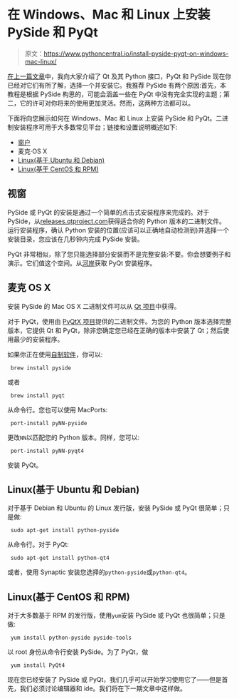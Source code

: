 # 在 Windows、Mac 和 Linux 上安装 PySide 和 PyQt

> 原文：<https://www.pythoncentral.io/install-pyside-pyqt-on-windows-mac-linux/>

[在上一篇文章](https://www.pythoncentral.io/intro-to-pysidepyqt-basic-widgets-and-hello-world/ "Introduction to PyQt and PySide")中，我向大家介绍了 Qt 及其 Python 接口，PyQt 和 PySide 现在你已经对它们有所了解，选择一个并安装它。我推荐 PySide 有两个原因:首先，本教程是根据 PySide 构思的，可能会涵盖一些在 PyQt 中没有完全实现的主题；第二，它的许可对你将来的使用更加灵活。然而，这两种方法都可以。

下面将向您展示如何在 Windows、Mac 和 Linux 上安装 PySide 和 PyQt。二进制安装程序可用于大多数常见平台；链接和设置说明概述如下:

*   [窗户](#windows)
*   麦克·OS X
*   [Linux(基于 Ubuntu 和 Debian)](#debian)
*   [Linux(基于 CentOS 和 RPM)](#rpm)

## **视窗**

PySide 或 PyQt 的安装是通过一个简单的点击式安装程序来完成的。对于 PySide，从[releases.qtproject.com](https://wiki.qt.io/PySide_Binaries_Windows "PySide Windows binaries")获得适合你的 Python 版本的二进制文件。运行安装程序，确认 Python 安装的位置(应该可以正确地自动检测到)并选择一个安装目录，您应该在几秒钟内完成 PySide 安装。

PyQt 非常相似，除了您只能选择部分安装而不是完整安装:不要。你会想要例子和演示。它们值这个空间。从[河岸](https://riverbankcomputing.com/software/pyqt/download "PyQt Windows binaries")获取 PyQt 安装程序。

## **麦克 OS X**

安装 PySide 的 Mac OS X 二进制文件可以从 [Qt 项目](https://wiki.qt.io/PySide_Binaries_MacOSX "Qt Project")中获得。

对于 PyQt，使用由 [PyQtX 项目](http://sourceforge.net/projects/pyqtx/files/Complete/ "PyQtX project")提供的二进制文件。为您的 Python 版本选择完整版本，它提供 Qt 和 PyQt，除非您确定您已经在正确的版本中安装了 Qt；然后使用最少的安装程序。

如果你正在使用[自制软件](https://brew.sh/ "Homebrew")，你可以:

```
 brew install pyside 
```

或者

```
 brew install pyqt 
```

从命令行。您也可以使用 MacPorts:

```
 port-install pyNN-pyside 
```

更改`NN`以匹配您的 Python 版本。同样，您可以:

```
 port-install pyNN-pyqt4 
```

安装 PyQt。

## **Linux(基于 Ubuntu 和 Debian)**

对于基于 Debian 和 Ubuntu 的 Linux 发行版，安装 PySide 或 PyQt 很简单；只是做:

```
 sudo apt-get install python-pyside 
```

从命令行。对于 PyQt:

```
 sudo apt-get install python-qt4 
```

或者，使用 Synaptic 安装您选择的`python-pyside`或`python-qt4`。

## **Linux(基于 CentOS 和 RPM)**

对于大多数基于 RPM 的发行版，使用`yum`安装 PySide 或 PyQt 也很简单；只是做:

```
 yum install python-pyside pyside-tools 
```

以 root 身份从命令行安装 PySide。为了 PyQt，做

```
 yum install PyQt4 
```

现在您已经安装了 PySide 或 PyQt，我们几乎可以开始学习使用它了——但是首先，我们必须讨论编辑器和 ide。我们将在下一期文章中这样做。